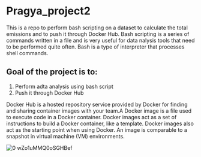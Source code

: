 # Pragya_project2
This is a repo to perform bash scripting on a dataset to calculate the total emissions and to push it through Docker Hub.
Bash scripting is a series of commands written in a file and is very useful for data nalysis tools that need to be performed quite often. Bash is a type of interpreter that processes shell commands.

## Goal of the project is to: 
1. Perform adta analysis using bash script
2. Push it through Docker Hub

Docker Hub is a hosted repository service provided by Docker for finding and sharing container images with your team.A Docker image is a file used to execute code in a Docker container. Docker images act as a set of instructions to build a Docker container, like a template. Docker images also act as the starting point when using Docker. An image is comparable to a snapshot in virtual machine (VM) environments.



![0 wZo1uMMQ0oSGHBef](https://user-images.githubusercontent.com/112579333/194795870-e8238abc-4dc1-4e62-9025-454b6342260f.png)
